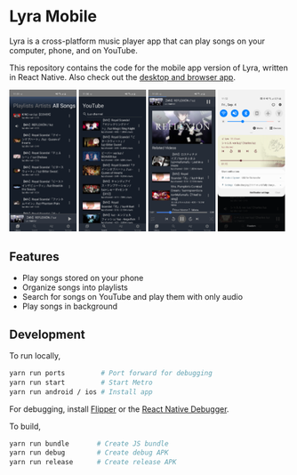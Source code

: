 # Lyra Mobile

Lyra is a cross-platform music player app that can play songs on your computer, phone, and on YouTube.

This repository contains the code for the mobile app version of Lyra, written in React Native. Also check out the [desktop and browser app](https://github.com/LenKagamine/lyra).

<img alt="Library" src="./screenshots/library.png"  width="24%">
<img alt="Youtube search" src="./screenshots/search.png"  width="24%">
<img alt="Playback controls and related songs" src="./screenshots/playback.png"  width="24%">
<img alt="Notification media controls" src="./screenshots/notification.png"  width="24%">

## Features

- Play songs stored on your phone
- Organize songs into playlists
- Search for songs on YouTube and play them with only audio
- Play songs in background

## Development

To run locally,

```sh
yarn run ports         # Port forward for debugging
yarn run start         # Start Metro
yarn run android / ios # Install app
```

For debugging, install [Flipper](https://fbflipper.com/) or the [React Native Debugger](https://github.com/jhen0409/react-native-debugger).

To build,

```sh
yarn run bundle       # Create JS bundle
yarn run debug        # Create debug APK
yarn run release      # Create release APK
```
